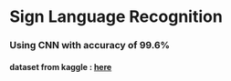 # Sign Language Recognition

### Using CNN with accuracy of 99.6%

#### dataset from kaggle : [here](https://www.kaggle.com/datamunge/sign-language-mnist)

